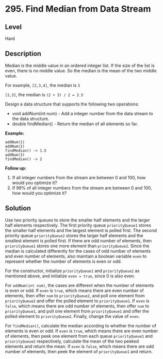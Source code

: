 # 295. Find Median from Data Stream
## Level
Hard

## Description
Median is the middle value in an ordered integer list. If the size of the list is even, there is no middle value. So the median is the mean of the two middle value.

For example,
`[2,3,4]`, the median is `3`

`[2,3]`, the median is `(2 + 3) / 2 = 2.5`

Design a data structure that supports the following two operations:

* void addNum(int num) - Add a integer number from the data stream to the data structure.
* double findMedian() - Return the median of all elements so far.

**Example:**
```
addNum(1)
addNum(2)
findMedian() -> 1.5
addNum(3) 
findMedian() -> 2
```

**Follow up:**

1. If all integer numbers from the stream are between 0 and 100, how would you optimize it?
2. If 99% of all integer numbers from the stream are between 0 and 100, how would you optimize it?

## Solution
Use two priority queues to store the smaller half elements and the larger half elements respectively. The first priority queue `priorityQueue1` stores the smaller half elements and the largest element is polled first. The second priority queue `priorityQueue2` stores the larger half elements and the smallest element is polled first. If there are odd number of elements, then `priorityQueue1` stores one more element than `priorityQueue2`. Since the median is calculated differently for the cases of odd number of elements and even number of elements, also maintain a boolean variable `even` to represent whether the number of elements is even or odd.

For the constructor, initialize `priorityQueue1` and `priorityQueue2` as mentioned above, and initialize `even = true`, since 0 is also even.

For `addNum(int num)`, the cases are different when the number of elements is even or odd. If `even` is `true`, which means there are even number of elements, then offer `num` to `priorityQueue2`, and poll one element from `priorityQueue2` and offer the polled element to `priorityQueue1`. If `even` is `false`, which means there are odd number of elements, then offer `num` to `priorityQueue1`, and poll one element from `priorityQueue1` and offer the polled element to `priorityQueue2`. Finally, change the value of `even`.

For `findMedian()`, calculate the median according to whether the number of elements is even or odd. If `even` is `true`, which means there are even number of elements, then peek one element from each queue `priorityQueue1` and `priorityQueue2` respectively, calculate the mean of the two peeked elements and return the mean. If `even` is `false`, which means there are odd number of elements, then peek the element of `priorityQueue1` and return.
